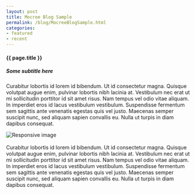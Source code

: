 ```yaml
---
layout: post
title: Mocree Blog Sample
permalink: /blog/MocreeBlogSample.html
categories: 
- featured
- recent
---
```

<div class="post-header"></div>
<h4 class="post-title blog-title text-center">{{ page.title }}</h4>
<h5 class="custom-subtitle text-center">Some subtitle here</h5>

Curabitur lobortis id lorem id bibendum. Ut id consectetur magna. Quisque volutpat augue enim, pulvinar lobortis nibh lacinia at. Vestibulum nec erat ut mi sollicitudin porttitor id sit amet risus. Nam tempus vel odio vitae aliquam. In imperdiet eros id lacus vestibulum vestibulum. Suspendisse fermentum sem sagittis ante venenatis egestas quis vel justo. Maecenas semper suscipit nunc, sed aliquam sapien convallis eu. Nulla ut turpis in diam dapibus consequat.
<br>
<div id="banner-img">
  <img src="{{ site.baseurl }}/assets/studio.jpg" class="img-responsive center-block" alt="Responsive image">
</div>
<br>
Curabitur lobortis id lorem id bibendum. Ut id consectetur magna. Quisque volutpat augue enim, pulvinar lobortis nibh lacinia at. Vestibulum nec erat ut mi sollicitudin porttitor id sit amet risus. Nam tempus vel odio vitae aliquam. In imperdiet eros id lacus vestibulum vestibulum. Suspendisse fermentum sem sagittis ante venenatis egestas quis vel justo. Maecenas semper suscipit nunc, sed aliquam sapien convallis eu. Nulla ut turpis in diam dapibus consequat.
<div class="post-footer"></div>